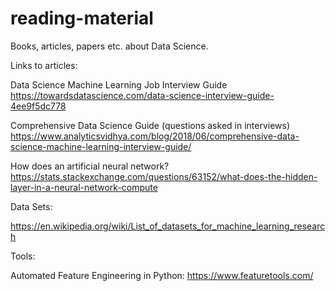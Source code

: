 # reading-material
Books, articles, papers etc. about Data Science.


Links to articles: 

Data Science Machine Learning Job Interview Guide
  https://towardsdatascience.com/data-science-interview-guide-4ee9f5dc778

Comprehensive Data Science Guide (questions asked in interviews)
  https://www.analyticsvidhya.com/blog/2018/06/comprehensive-data-science-machine-learning-interview-guide/
  

How does an artificial neural network?
  https://stats.stackexchange.com/questions/63152/what-does-the-hidden-layer-in-a-neural-network-compute

Data Sets:

https://en.wikipedia.org/wiki/List_of_datasets_for_machine_learning_research


Tools: 

Automated Feature Engineering in Python:
  https://www.featuretools.com/
